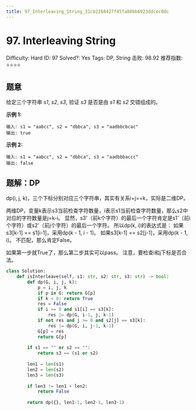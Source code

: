```yaml
---
title: 97_Interleaving_String_31cb2268427f45fa88bb6923ddcec08c
---
```


# 97. Interleaving String

Difficulty: Hard
ID: 97
Solved?: Yes
Tags: DP, String
击败: 98.92
推荐指数: ⭐⭐⭐⭐

[](https://leetcode.com/problems/interleaving-string/)

## 题意

给定三个字符串 *s1*, *s2*, *s3*, 验证 *s3* 是否是由 *s1* 和 *s2* 交错组成的。

**示例 1:**

```
输入: s1 = "aabcc", s2 = "dbbca", s3 = "aadbbcbcac"
输出: true
```

**示例 2:**

```
输入: s1 = "aabcc", s2 = "dbbca", s3 = "aadbbbaccc"
输出: false
```

## 题解：DP

dp(i, j, k)，三个下标分别对应三个字符串，其实有关系i+j==k，实际是二维DP。

两维DP，变量k表示s3当前检查字符数量，i表示s1当前检查字符数量，那么s2中对应的字符数量是j=k-i。
显然，s3'（前k个字符）的最后一个字符肯定是s1'（前i个字符）或s2'（前j个字符）的最后一个字符。
所以dp(k, i)的表达式是：
如果s3[k-1] == s1[i-1]，采用dp(k - 1, i - 1)。
如果s3[k-1] == s2[j-1]，采用dp(k - 1, i)。
不匹配，那么肯定False。

如果第一步就True了，那么第二步其实可以pass。
注意，要检查i和j下标是否合法。

```python
class Solution:
    def isInterleave(self, s1: str, s2: str, s3: str) -> bool:
        def dp(G, i, j, k):
            p = i, j, k
            if p in G: return G[p]
            if k < 0: return True
            res = False
            if i >= 0 and s1[i] == s3[k]:
                res |= dp(G, i-1, j, k-1)
            if not res and j >= 0 and s2[j] == s3[k]:
                res |= dp(G, i, j-1, k-1)
            G[p] = res
            return G[p]
            
        if s1 == "" or s2 == "":
            return s3 == (s1 or s2)
        
        len1 = len(s1)
        len2 = len(s2)
        len3 = len(s3)
        
        if len3 != len1 + len2:
            return False
        
        return dp({}, len1-1, len2-1, len3-1)
```